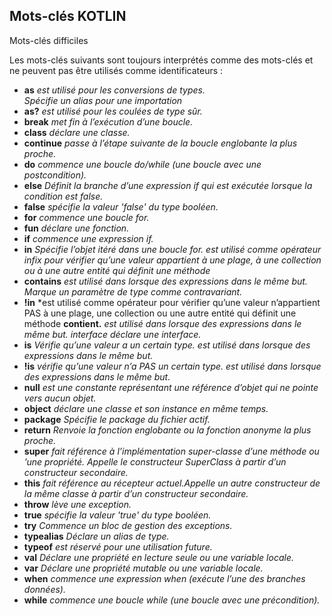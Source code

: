 ## Mots-clés KOTLIN

Mots-clés difficiles 

Les mots-clés suivants sont toujours interprétés comme des mots-clés et ne peuvent pas être utilisés comme identificateurs :
- **as** *est utilisé pour les conversions de types.*<br>
	*Spécifie un alias pour une importation*
-	**as?** *est utilisé pour les coulées de type sûr.*
-	**break** *met fin à l’exécution d’une boucle.*
-	**class** *déclare une classe.*
-	**continue** *passe à l’étape suivante de la boucle englobante la plus proche.*
-	**do** *commence une boucle do/while (une boucle avec une postcondition).*
-	**else** *Définit la branche d’une expression if qui est exécutée lorsque la condition est false.*
-	**false** *spécifie la valeur 'false' du type booléen.*
-	**for** *commence une boucle for.*
-	**fun** *déclare une fonction.*
-	**if** *commence une expression if.*
-	**in**
	*Spécifie l’objet itéré dans une boucle for. est utilisé comme opérateur infix pour vérifier qu’une valeur appartient à une plage, à une collection ou à une autre entité qui définit une méthode* 
-    **contains** *est utilisé dans lorsque des expressions dans le même but. Marque un paramètre de type comme contravariant.*
-	**!in**
	*est utilisé comme opérateur pour vérifier qu’une valeur n’appartient PAS à une plage, une collection ou une autre entité qui définit une méthode **contient.**
	*est utilisé dans lorsque des expressions dans le même but. interface déclare une interface.*
-	**is**
	*Vérifie qu’une valeur a un certain type. est utilisé dans lorsque des expressions dans le même but.*
-	**!is**
	*vérifie qu’une valeur n’a PAS un certain type. est utilisé dans lorsque des expressions dans le même but.*
-	**null** *est une constante représentant une référence d’objet qui ne pointe vers aucun objet.*
-	**object** *déclare une classe et son instance en même temps.*
-	**package** *Spécifie le package du fichier actif.*
-	**return** *Renvoie la fonction englobante ou la fonction anonyme la plus proche.*
-	**super** *fait référence à l’implémentation super-classe d’une méthode ou ’une propriété. Appelle le constructeur SuperClass à partir d’un constructeur secondaire.*
-	**this** *fait référence au récepteur actuel.Appelle un autre constructeur de la même classe à partir d’un constructeur secondaire.*
-	**throw** *lève une exception.*
-	**true** *spécifie la valeur 'true' du type booléen.*
-	**try** *Commence un bloc de gestion des exceptions.*
-	**typealias** *Déclare un alias de type.*
-	**typeof** *est réservé pour une utilisation future.*
-	**val** *Déclare une propriété en lecture seule ou une variable locale.*
-	**var** *Déclare une propriété mutable ou une variable locale.*
-	**when** *commence une expression when (exécute l’une des branches données).*
-	**while** *commence une boucle while (une boucle avec une précondition).*
